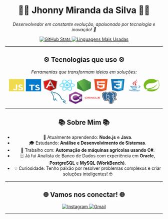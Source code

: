<div align="center">
  <h1>👨‍💻 Jhonny Miranda da Silva 👨‍💻</h1>
  <p><em>Desenvolvedor em constante evolução, apaixonado por tecnologia e inovação! 🚀</em></p>
</div>

<div align="center">
  <a href="https://github.com/jhonnyCBA">
    <img height="180em" src="https://github-readme-stats.vercel.app/api?username=jhonnyCBA&show_icons=true&theme=radical&include_all_commits=true&count_private=true" alt="GitHub Stats" />
    <img height="180em" src="https://github-readme-stats.vercel.app/api/top-langs/?username=jhonnyCBA&layout=compact&langs_count=7&theme=radical" alt="Linguagens Mais Usadas" />
  </a>
</div>

---

<div align="center">
  <h2>⚙️ Tecnologias que uso ⚙️</h2>
  <p><em>Ferramentas que transformam ideias em soluções:</em></p>
  <div style="display: inline-block;">
    <img align="center" alt="JavaScript" height="40" width="50" src="https://raw.githubusercontent.com/devicons/devicon/master/icons/javascript/javascript-plain.svg">
    <img align="center" alt="TypeScript" height="40" width="50" src="https://raw.githubusercontent.com/devicons/devicon/master/icons/typescript/typescript-plain.svg">
    <img align="center" alt="Angular" height="40" width="50" src="https://raw.githubusercontent.com/devicons/devicon/master/icons/angularjs/angularjs-original.svg">
    <img align="center" alt="React" height="40" width="50" src="https://raw.githubusercontent.com/devicons/devicon/master/icons/react/react-original.svg">
    <img align="center" alt="Node.js" height="40" width="50" src="https://raw.githubusercontent.com/devicons/devicon/master/icons/nodejs/nodejs-original.svg">
    <img align="center" alt="HTML" height="40" width="50" src="https://raw.githubusercontent.com/devicons/devicon/master/icons/html5/html5-original.svg">
    <img align="center" alt="CSS" height="40" width="50" src="https://raw.githubusercontent.com/devicons/devicon/master/icons/css3/css3-original.svg">
    <img align="center" alt="Java" height="40" width="50" src="https://raw.githubusercontent.com/devicons/devicon/master/icons/java/java-original.svg">
    <img align="center" alt="Spring" height="40" width="50" src="https://raw.githubusercontent.com/devicons/devicon/master/icons/spring/spring-original.svg">
    <img align="center" alt="MySQL" height="40" width="50" src="https://raw.githubusercontent.com/devicons/devicon/master/icons/mysql/mysql-original.svg">
    <img align="center" alt="C#" height="40" width="50" src="https://raw.githubusercontent.com/devicons/devicon/master/icons/csharp/csharp-original.svg">
    <img align="center" alt="Oracle" height="40" width="50" src="https://raw.githubusercontent.com/devicons/devicon/master/icons/oracle/oracle-original.svg">
    <img align="center" alt="PostgreSQL" height="40" width="50" src="https://raw.githubusercontent.com/devicons/devicon/master/icons/postgresql/postgresql-original.svg">
  </div>
</div>

---

<div align="center">
  <h2>📚 Sobre Mim 📚</h2>
  <ul>
    <li>🌱 Atualmente aprendendo: <strong>Node.js</strong> e <strong>Java</strong>.</li>
    <li>🎓 Estudando: <strong>Análise e Desenvolvimento de Sistemas</strong>.</li>
    <li>🤖 Trabalho com: <strong>Automação de máquinas agrícolas usando C#</strong>.</li>
    <li>🗄️ Já fui Analista de Banco de Dados com experiência em <strong>Oracle</strong>, <strong>PostgreSQL</strong> e <strong>MySQL (WorkBench)</strong>.</li>
    <li>💡 Curiosidade: Tenho paixão por resolver problemas complexos e criar soluções inteligentes! 🤓</li>
  </ul>
</div>

---

<div align="center">
  <h2>🌐 Vamos nos conectar! 🌐</h2>
  <a href="https://instagram.com/silva_miranda12" target="_blank">
    <img src="https://img.shields.io/badge/-Instagram-%23E4405F?style=for-the-badge&logo=instagram&logoColor=white" alt="Instagram" />
  </a>
  <a href="mailto:jhonny53miranda2019@gmail.com" target="_blank">
    <img src="https://img.shields.io/badge/-Gmail-%23333?style=for-the-badge&logo=gmail&logoColor=white" alt="Gmail" />
  </a>
</div>

---


